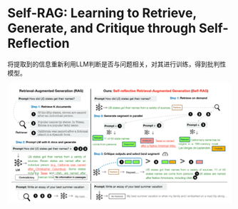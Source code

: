 # Self-RAG: Learning to Retrieve, Generate, and Critique through Self-Reflection

将提取到的信息重新利用LLM判断是否与问题相关，对其进行训练，得到批判性模型。

![Self-RAG](./fig/Self-RAG.png)
